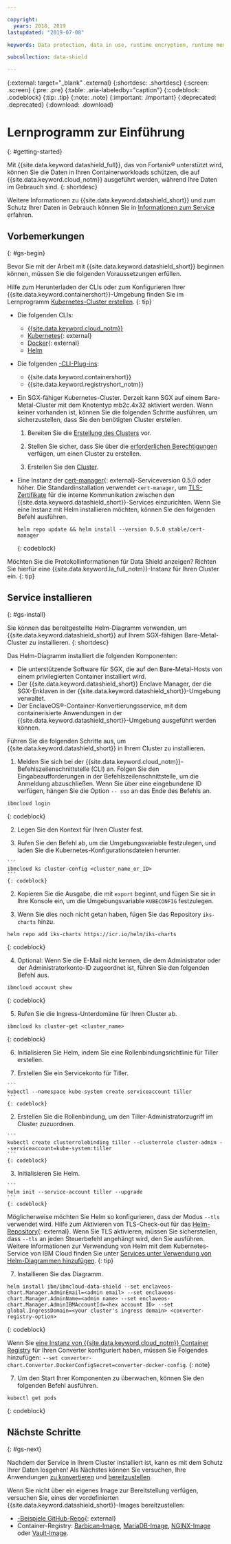 ```yaml
---

copyright:
  years: 2018, 2019
lastupdated: "2019-07-08"

keywords: Data protection, data in use, runtime encryption, runtime memory encryption, encrypted memory, Intel SGX, software guard extensions, Fortanix runtime encryption

subcollection: data-shield

---
```



{:external: target="_blank" .external}
{:shortdesc: .shortdesc}
{:screen: .screen}
{:pre: .pre}
{:table: .aria-labeledby="caption"}
{:codeblock: .codeblock}
{:tip: .tip}
{:note: .note}
{:important: .important}
{:deprecated: .deprecated}
{:download: .download}

# Lernprogramm zur Einführung
{: #getting-started}

Mit {{site.data.keyword.datashield_full}}, das von Fortanix® unterstützt wird, können Sie die Daten in Ihren Containerworkloads schützen, die auf {{site.data.keyword.cloud_notm}} ausgeführt werden, während Ihre Daten im Gebrauch sind.
{: shortdesc}

Weitere Informationen zu {{site.data.keyword.datashield_short}} und zum Schutz Ihrer Daten in Gebrauch können Sie in [Informationen zum Service](/docs/services/data-shield?topic=data-shield-about) erfahren.

## Vorbemerkungen
{: #gs-begin}

Bevor Sie mit der Arbeit mit {{site.data.keyword.datashield_short}} beginnen können, müssen Sie die folgenden Voraussetzungen erfüllen.

Hilfe zum Herunterladen der CLIs oder zum Konfigurieren Ihrer {{site.data.keyword.containershort}}-Umgebung finden Sie im Lernprogramm [Kubernetes-Cluster erstellen](/docs/containers?topic=containers-cs_cluster_tutorial#cs_cluster_tutorial_lesson1).
{: tip}

* Die folgenden CLIs:

  * [{{site.data.keyword.cloud_notm}}](/docs/cli/reference/ibmcloud?topic=cloud-cli-install-ibmcloud-cli)
  * [Kubernetes](https://kubernetes.io/docs/tasks/tools/install-kubectl/){: external}
  * [Docker](https://docs.docker.com/install/){: external}
  * [Helm](/docs/containers?topic=containers-helm)

* Die folgenden [-CLI-Plug-ins](/docs/cli/reference/ibmcloud?topic=cloud-cli-plug-ins):

  * {{site.data.keyword.containershort}}
  * {{site.data.keyword.registryshort_notm}}

* Ein SGX-fähiger Kubernetes-Cluster. Derzeit kann SGX auf einem Bare-Metal-Cluster mit dem Knotentyp mb2c.4x32 aktiviert werden. Wenn keiner vorhanden ist, können Sie die folgenden Schritte ausführen, um sicherzustellen, dass Sie den benötigten Cluster erstellen.
  1. Bereiten Sie die [Erstellung des Clusters](/docs/containers?topic=containers-clusters#cluster_prepare) vor.

  2. Stellen Sie sicher, dass Sie über die [erforderlichen Berechtigungen](/docs/containers?topic=containers-users) verfügen, um einen Cluster zu erstellen.

  3. Erstellen Sie den [Cluster](/docs/containers?topic=containers-clusters).

* Eine Instanz der [cert-manager](https://cert-manager.readthedocs.io/en/latest/){: external}-Serviceversion 0.5.0 oder höher. Die Standardinstallation verwendet <code>cert-manager</code>, um [TLS-Zertifikate](/docs/services/data-shield?topic=data-shield-tls-certificates) für die interne Kommunikation zwischen den {{site.data.keyword.datashield_short}}-Services einzurichten. Wenn Sie eine Instanz mit Helm installieren möchten, können Sie den folgenden Befehl ausführen.

  ```
  helm repo update && helm install --version 0.5.0 stable/cert-manager
  ```
  {: codeblock}

Möchten Sie die Protokollinformationen für Data Shield anzeigen? Richten Sie hierfür eine {{site.data.keyword.la_full_notm}}-Instanz für Ihren Cluster ein.
{: tip}

## Service installieren
{: #gs-install}

Sie können das bereitgestellte Helm-Diagramm verwenden, um {{site.data.keyword.datashield_short}} auf Ihrem SGX-fähigen Bare-Metal-Cluster zu installieren.
{: shortdesc}

Das Helm-Diagramm installiert die folgenden Komponenten:

*	Die unterstützende Software für SGX, die auf den Bare-Metal-Hosts von einem privilegierten Container installiert wird.
*	Der {{site.data.keyword.datashield_short}} Enclave Manager, der die SGX-Enklaven in der {{site.data.keyword.datashield_short}}-Umgebung verwaltet.
*	Der EnclaveOS®-Container-Konvertierungsservice, mit dem containerisierte Anwendungen in der {{site.data.keyword.datashield_short}}-Umgebung ausgeführt werden können.


Führen Sie die folgenden Schritte aus, um {{site.data.keyword.datashield_short}} in Ihrem Cluster zu installieren.

1. Melden Sie sich bei der {{site.data.keyword.cloud_notm}}-Befehlszeilenschnittstelle (CLI) an. Folgen Sie den Eingabeaufforderungen in der Befehlszeilenschnittstelle, um die Anmeldung abzuschließen. Wenn Sie über eine eingebundene ID verfügen, hängen Sie die Option `-- sso` an das Ende des Befehls an.

  ```
  ibmcloud login
  ```
  {: codeblock}

2. Legen Sie den Kontext für Ihren Cluster fest.

  1. Rufen Sie den Befehl ab, um die Umgebungsvariable festzulegen, und laden Sie die Kubernetes-Konfigurationsdateien herunter.

    ```
    ibmcloud ks cluster-config <cluster_name_or_ID>
    ```
    {: codeblock}

  2. Kopieren Sie die Ausgabe, die mit `export` beginnt, und fügen Sie sie in Ihre Konsole ein, um die Umgebungsvariable `KUBECONFIG` festzulegen.

3. Wenn Sie dies noch nicht getan haben, fügen Sie das Repository `iks-charts` hinzu.

  ```
  helm repo add iks-charts https://icr.io/helm/iks-charts
  ```
  {: codeblock}

4. Optional: Wenn Sie die E-Mail nicht kennen, die dem Administrator oder der Administratorkonto-ID zugeordnet ist, führen Sie den folgenden Befehl aus.

  ```
  ibmcloud account show
  ```
  {: codeblock}

5. Rufen Sie die Ingress-Unterdomäne für Ihren Cluster ab.

  ```
  ibmcloud ks cluster-get <cluster_name>
  ```
  {: codeblock}

6. Initialisieren Sie Helm, indem Sie eine Rollenbindungsrichtlinie für Tiller erstellen. 

  1. Erstellen Sie ein Servicekonto für Tiller.
  
    ```
    kubectl --namespace kube-system create serviceaccount tiller
    ```
    {: codeblock}

  2. Erstellen Sie die Rollenbindung, um den Tiller-Administratorzugriff im Cluster zuzuordnen.

    ```
    kubectl create clusterrolebinding tiller --clusterrole cluster-admin --serviceaccount=kube-system:tiller
    ```
    {: codeblock}

  3. Initialisieren Sie Helm.

    ```
    helm init --service-account tiller --upgrade
    ```
    {: codeblock}

  Möglicherweise möchten Sie Helm so konfigurieren, dass der Modus `--tls` verwendet wird. Hilfe zum Aktivieren von TLS-Check-out für das [Helm-Repository](https://github.com/helm/helm/blob/master/docs/tiller_ssl.md){: external}. Wenn Sie TLS aktivieren, müssen Sie sicherstellen, dass `--tls` an jeden Steuerbefehl angehängt wird, den Sie ausführen. Weitere Informationen zur Verwendung von Helm mit dem Kubernetes-Service von IBM Cloud finden Sie unter [Services unter Verwendung von Helm-Diagrammen hinzufügen](/docs/containers?topic=containers-helm#public_helm_install).
{: tip}

7. Installieren Sie das Diagramm.

  ```
  helm install ibm/ibmcloud-data-shield --set enclaveos-chart.Manager.AdminEmail=<admin email> --set enclaveos-chart.Manager.AdminName=<admin name> --set enclaveos-chart.Manager.AdminIBMAccountId=<hex account ID> --set global.IngressDomain=<your cluster's ingress domain> <converter-registry-option>
  ```
  {: codeblock}

  Wenn Sie [eine Instanz von {{site.data.keyword.cloud_notm}} Container Registry](/docs/services/data-shield?topic=data-shield-convert) für Ihren Converter konfiguriert haben, müssen Sie Folgendes hinzufügen: `--set converter-chart.Converter.DockerConfigSecret=converter-docker-config`.
  {: note}

7. Um den Start Ihrer Komponenten zu überwachen, können Sie den folgenden Befehl ausführen.

  ```
  kubectl get pods
  ```
  {: codeblock}

## Nächste Schritte
{: #gs-next}

Nachdem der Service in Ihrem Cluster installiert ist, kann es mit dem Schutz Ihrer Daten losgehen! Als Nächstes können Sie versuchen, Ihre Anwendungen [zu konvertieren](/docs/services/data-shield?topic=data-shield-convert) und [bereitzustellen](/docs/services/data-shield?topic=data-shield-deploying). 

Wenn Sie nicht über ein eigenes Image zur Bereitstellung verfügen, versuchen Sie, eines der vordefinierten {{site.data.keyword.datashield_short}}-Images bereitzustellen:

* [-Beispiele GitHub-Repo](https://github.com/fortanix/data-shield-examples/tree/master/ewallet){: external}
* Container-Registry: [Barbican-Image](/docs/services/Registry?topic=RegistryImages-datashield-barbican_starter#datashield-barbican_starter), [MariaDB-Image](/docs/services/Registry?topic=RegistryImages-datashield-mariadb_starter#datashield-mariadb_starter), [NGINX-Image](/docs/services/Registry?topic=RegistryImages-datashield-nginx_starter#datashield-nginx_starter) oder [Vault-Image](/docs/services/Registry?topic=RegistryImages-datashield-vault_starter#datashield-vault_starter).


